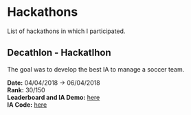# Hackathons

List of hackathons in which I participated.

## Decathlon - Hackatlhon

The goal was to develop the best IA to manage a soccer team.

**Date:** 04/04/2018 -> 06/04/2018  
**Rank:** 30/150   
**Leaderboard and IA Demo:** [here](https://www.codingame.com/leaderboards/challenge/hackathlon/global)  
**IA Code:** [here](https://github.com/gwenaelMonier/hackathons/tree/master/decathlon-hackathlon)
